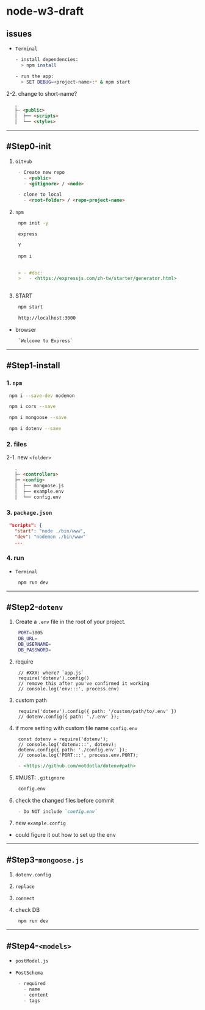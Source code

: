# node-w3-draft

## issues

- `Terminal`

   ```sh
   - install dependencies:
     > npm install

   - run the app:
     > SET DEBUG=<project-name>:* & npm start
   ```

2-2. change to short-name?

   ```markdown
      .
      ├─ <public>       
      │  ├── <scripts>
      │  └── <styles>
   ```

---

## #Step0-init

1. `GitHub`

   ```markdown
    - Create new repo
      - <public>
      - <gitignore> / <node>
   ```

   ```markdown
    - clone to local
      - <root-folder> / <repo-project-name>
   ```

2. `npm`

   ```sh
    npm init -y
   ```

   ```sh
    express
   ```

   ```sh
    Y
   ```

   ```sh
    npm i
   ```

   ```markdown
    
    > - #doc:
    >   - <https://expressjs.com/zh-tw/starter/generator.html>
    
   ```

3. START

   ```sh
    npm start
   ```

   ```sh
    http://localhost:3000
   ```

- browser

   ```sh
    `Welcome to Express`
   ```

---

## #Step1-install

### 1. `npm`

   ```sh
    npm i --save-dev nodemon
   ```

   ```sh
    npm i cors --save
   ```

   ```sh
    npm i mongoose --save
   ```

   ```sh
    npm i dotenv --save
   ```

### 2. files

2-1. new `<folder>`

   ```markdown
      .
      ├─ <controllers>
      ├─ <config>            
      │  ├── mongoose.js
      │  ├── example.env
      │  └── config.env
   ```

### 3. `package.json`

   ```json
    "scripts": {
      "start": "node ./bin/www",
      "dev": "nodemon ./bin/www"
      ...
   ```

### 4. run

- `Terminal`

   ```sh
    npm run dev
   ```

---

## #Step2-`dotenv`

1. Create a `.env` file in the root of your project.

   ```sh
    PORT=3005
    DB_URL=
    DB_USERNAME=
    DB_PASSWORD=
   ```

2. require

   ```JS
    // #XXX: where? `app.js`
    require('dotenv').config()
    // remove this after you've confirmed it working
    // console.log('env:::', process.env) 
   ```

3. custom path

   ```JS
    require('dotenv').config({ path: '/custom/path/to/.env' })
    // dotenv.config({ path: './.env' });
   ```

4. if more setting with custom file name `config.env`

   ```JS
    const dotenv = require('dotenv');
    // console.log('dotenv:::', dotenv);
    dotenv.config({ path: './config.env' });    
    // console.log('PORT:::', process.env.PORT);
   ```

   ```markdown
    - <https://github.com/motdotla/dotenv#path>
   ```

5. #MUST: `.gitignore`

   ```sh
    config.env
   ```

6. check the changed files before commit

   ```markdown
    - Do NOT include `config.env`
   ```

7. new `example.config`

- could figure it out how to set up the env

---

## #Step3-`mongoose.js`

1. `dotenv.config`

2. `replace`

3. `connect`

4. check DB

   ```sh
    npm run dev
   ```

---

## #Step4-`<models>`

- `postModel.js`

- `PostSchema`

   ```markdown
    - required
      - name
      - content
      - tags
   ```
